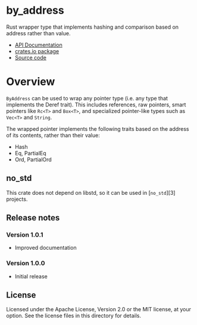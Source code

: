 # by_address

Rust wrapper type that implements hashing and comparison based on address
rather than value.

* [API Documentation](https://docs.rs/by_address)
* [crates.io package](https://crates.io/crates/by_address)
* [Source code](https://github.com/mbrubeck/by_address)

# Overview

`ByAddress` can be used to wrap any pointer type (i.e. any type that implements the Deref
trait).  This includes references, raw pointers, smart pointers like `Rc<T>`
and `Box<T>`, and specialized pointer-like types such as `Vec<T>` and `String`.

The wrapped pointer implements the following traits based on the address of
its contents, rather than their value:

* Hash
* Eq, PartialEq
* Ord, PartialOrd

## no_std

This crate does not depend on libstd, so it can be used in [`no_std`][3]
projects.

[`no_std`]: https://doc.rust-lang.org/book/no-stdlib.html

## Release notes

### Version 1.0.1

* Improved documentation

### Version 1.0.0

* Initial release

## License

Licensed under the Apache License, Version 2.0 or the MIT license, at your
option.  See the license files in this directory for details.

